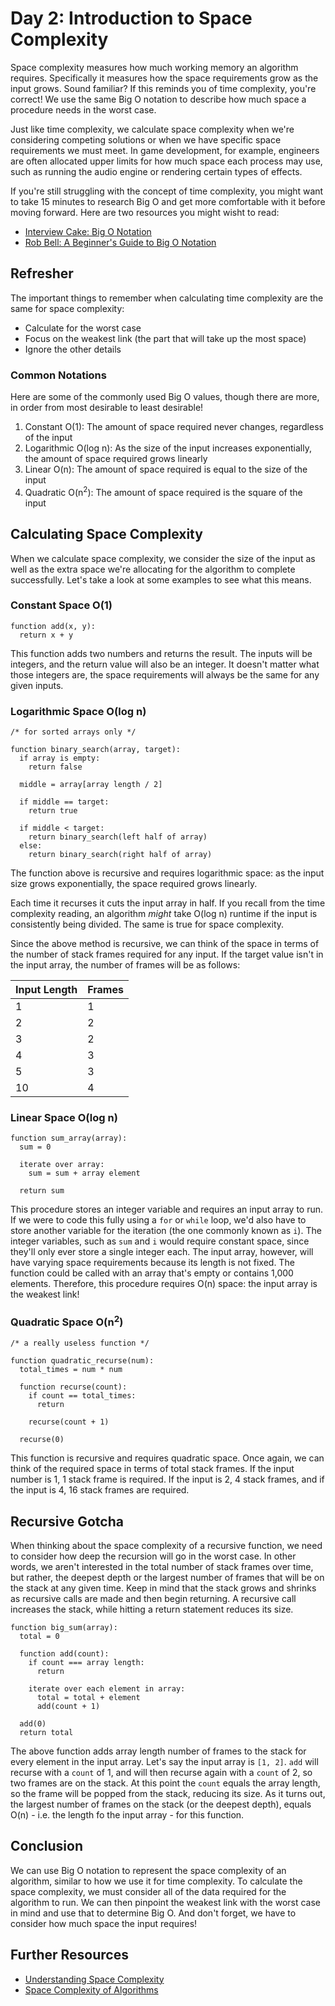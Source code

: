 # Day 2: Introduction to Space Complexity

Space complexity measures how much working memory an algorithm requires. Specifically it measures how the space requirements grow as the input grows. Sound familiar? If this reminds you of time complexity, you're correct! We use the same Big O notation to describe how much space a procedure needs in the worst case.

Just like time complexity, we calculate space complexity when we're considering competing solutions or when we have specific space requirements we must meet. In game development, for example, engineers are often allocated upper limits for how much space each process may use, such as running the audio engine or rendering certain types of effects.

If you're still struggling with the concept of time complexity, you might want to take 15 minutes to research Big O and get more comfortable with it before moving forward. Here are two resources you might wisht to read:
- [Interview Cake: Big O Notation](https://www.interviewcake.com/article/java/big-o-notation-time-and-space-complexity)
- [Rob Bell: A Beginner's Guide to Big O Notation](https://rob-bell.net/2009/06/a-beginners-guide-to-big-o-notation/)

## Refresher

The important things to remember when calculating time complexity are the same for space complexity:
- Calculate for the worst case
- Focus on the weakest link (the part that will take up the most space)
- Ignore the other details

### Common Notations

Here are some of the commonly used Big O values, though there are more, in order from most desirable to least desirable!

1. Constant O(1): The amount of space required never changes, regardless of the input
2. Logarithmic O(log n): As the size of the input increases exponentially, the amount of space required grows linearly
3. Linear O(n): The amount of space required is equal to the size of the input
4. Quadratic O(n<sup>2</sup>): The amount of space required is the square of the input

## Calculating Space Complexity

When we calculate space complexity, we consider the size of the input as well as the extra space we're allocating for the algorithm to complete successfully. Let's take a look at some examples to see what this means.

### Constant Space O(1)

```
function add(x, y):
  return x + y
```

This function adds two numbers and returns the result. The inputs will be integers, and the return value will also be an integer. It doesn't matter what those integers are, the space requirements will always be the same for any given inputs.

### Logarithmic Space O(log n)

```
/* for sorted arrays only */

function binary_search(array, target):
  if array is empty:
    return false

  middle = array[array length / 2]

  if middle == target:
    return true
  
  if middle < target:
    return binary_search(left half of array)
  else:
    return binary_search(right half of array)
```

The function above is recursive and requires logarithmic space: as the input size grows exponentially, the space required grows linearly.

Each time it recurses it cuts the input array in half. If you recall from the time complexity reading, an algorithm _might_ take O(log n) runtime if the input is consistently being divided. The same is true for space complexity.

Since the above method is recursive, we can think of the space in terms of the number of stack frames required for any input. If the target value isn't in the input array, the number of frames will be as follows:

| Input Length | Frames |
|--------|--------|
| 1 | 1 |
| 2 | 2 |
| 3 | 2 |
| 4 | 3 |
| 5 | 3 |
| 10 | 4 |

### Linear Space O(log n)

```
function sum_array(array):
  sum = 0

  iterate over array:
    sum = sum + array element

  return sum
```

This procedure stores an integer variable and requires an input array to run. If we were to code this fully using a `for` or `while` loop, we'd also have to store another variable for the iteration (the one commonly known as `i`). The integer variables, such as `sum` and `i` would require constant space, since they'll only ever store a single integer each. The input array, however, will have varying space requirements because its length is not fixed. The function could be called with an array that's empty or contains 1,000 elements. Therefore, this procedure requires O(n) space: the input array is the weakest link!

### Quadratic Space O(n<sup>2</sup>)

```
/* a really useless function */

function quadratic_recurse(num):
  total_times = num * num

  function recurse(count):
    if count == total_times:
      return
    
    recurse(count + 1)

  recurse(0)
```

This function is recursive and requires quadratic space. Once again, we can think of the required space in terms of total stack frames. If the input number is 1, 1 stack frame is required. If the input is 2, 4 stack frames, and if the input is 4, 16 stack frames are required. 

## Recursive Gotcha

When thinking about the space complexity of a recursive function, we need to consider how deep the recursion will go in the worst case. In other words, we aren't interested in the total number of stack frames over time, but rather, the deepest depth or the largest number of frames that will be on the stack at any given time. Keep in mind that the stack grows and shrinks as recursive calls are made and then begin returning. A recursive call increases the stack, while hitting a return statement reduces its size.

```
function big_sum(array):
  total = 0

  function add(count):
    if count === array length:
      return
    
    iterate over each element in array:
      total = total + element
      add(count + 1)

  add(0)
  return total
```

The above function adds array length number of frames to the stack for every element in the input array. Let's say the input array is `[1, 2]`. `add` will recurse with a `count` of 1, and will then recurse again with a `count` of 2, so two frames are on the stack. At this point the `count` equals the array length, so the frame will be popped from the stack, reducing its size. As it turns out, the largest number of frames on the stack (or the deepest depth), equals O(n) - i.e. the length fo the input array - for this function.

## Conclusion

We can use Big O notation to represent the space complexity of an algorithm, similar to how we use it for time complexity. To calculate the space complexity, we must consider all of the data required for the algorithm to run. We can then pinpoint the weakest link with the worst case in mind and use that to determine Big O. And don't forget, we have to consider how much space the input requires!

## Further Resources

- [Understanding Space Complexity](https://www.baeldung.com/cs/space-complexity)
- [Space Complexity of Algorithms](https://www.studytonight.com/data-structures/space-complexity-of-algorithms#)